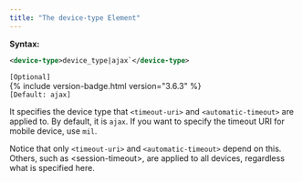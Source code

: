 ```yaml
---
title: "The device-type Element"
---
```


**Syntax:**

```xml
<device-type>device_type|ajax`</device-type>
```

`[Optional]`  
{% include version-badge.html version="3.6.3" %}  
`[Default: ajax]`

It specifies the device type that `<timeout-uri>` and
`<automatic-timeout>` are applied to. By default, it is `ajax`. If you
want to specify the timeout URI for mobile device, use `mil`.

Notice that only `<timeout-uri>` and `<automatic-timeout>` depend on
this. Others, such as \<session-timeout\>, are applied to all devices,
regardless what is specified here.


